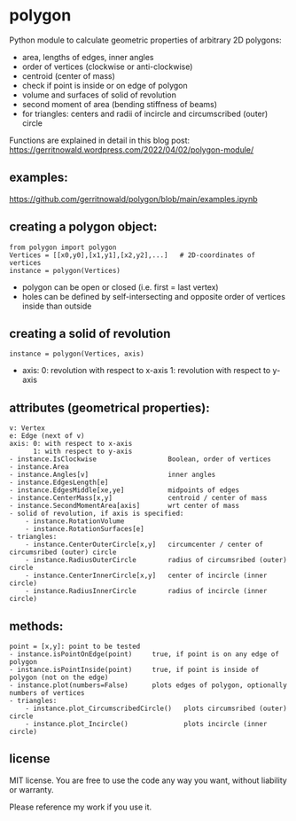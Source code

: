 # polygon
Python module to calculate geometric properties of arbitrary 2D polygons:
- area, lengths of edges, inner angles
- order of vertices (clockwise or anti-clockwise)
- centroid (center of mass)
- check if point is inside or on edge of polygon
- volume and surfaces of solid of revolution
- second moment of area (bending stiffness of beams)
- for triangles: centers and radii of incircle and circumscribed (outer) circle

Functions are explained in detail in this blog post:
https://gerritnowald.wordpress.com/2022/04/02/polygon-module/

## examples:
https://github.com/gerritnowald/polygon/blob/main/examples.ipynb

## creating a polygon object:
```
from polygon import polygon
Vertices = [[x0,y0],[x1,y1],[x2,y2],...]   # 2D-coordinates of vertices
instance = polygon(Vertices)
```
- polygon can be open or closed (i.e. first = last vertex)
- holes can be defined by self-intersecting and opposite order of vertices inside than outside

## creating a solid of revolution
```
instance = polygon(Vertices, axis)
```
- axis: 0: revolution with respect to x-axis
        1: revolution with respect to y-axis

## attributes (geometrical properties):
    
    v: Vertex
    e: Edge (next of v)
    axis: 0: with respect to x-axis
          1: with respect to y-axis
    - instance.IsClockwise                  Boolean, order of vertices
    - instance.Area
    - instance.Angles[v]                    inner angles
    - instance.EdgesLength[e]
    - instance.EdgesMiddle[xe,ye]           midpoints of edges
    - instance.CenterMass[x,y]              centroid / center of mass
    - instance.SecondMomentArea[axis]       wrt center of mass
    - solid of revolution, if axis is specified:
        - instance.RotationVolume
        - instance.RotationSurfaces[e]
	- triangles:
		- instance.CenterOuterCircle[x,y]   circumcenter / center of circumsribed (outer) circle
		- instance.RadiusOuterCircle        radius of circumsribed (outer) circle
		- instance.CenterInnerCircle[x,y]   center of incircle (inner circle)
		- instance.RadiusInnerCircle        radius of incircle (inner circle)


## methods:
    
    point = [x,y]: point to be tested
    - instance.isPointOnEdge(point)     true, if point is on any edge of polygon
    - instance.isPointInside(point)     true, if point is inside of polygon (not on the edge)
    - instance.plot(numbers=False)      plots edges of polygon, optionally numbers of vertices
	- triangles:
		- instance.plot_CircumscribedCircle()	plots circumsribed (outer) circle
		- instance.plot_Incircle()              plots incircle (inner circle)


## license
MIT license. You are free to use the code any way you want, without liability or warranty.

Please reference my work if you use it.

